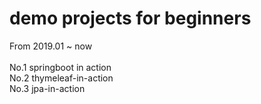 # demo projects for  beginners 
From 2019.01 ~ now </br></br>
No.1 springboot in action<br/>
No.2 thymeleaf-in-action<br/>
No.3 jpa-in-action<br/>


